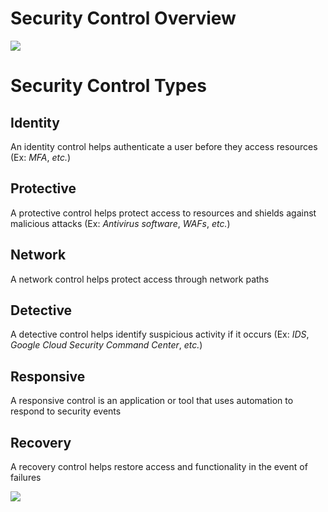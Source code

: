 # Security Control Overview

![](https://github.com/JonmarCorpuz/SecondBrain/blob/main/Assets/Whitespace.png)

# Security Control Types

## Identity

An identity control helps authenticate a user before they access resources (Ex: *MFA*, *etc.*)

## Protective

A protective control helps protect access to resources and shields against malicious attacks (Ex: *Antivirus software*, *WAFs*, *etc.*)

## Network

A network control helps protect access through network paths

## Detective 

A detective control helps identify suspicious activity if it occurs (Ex: *IDS*, *Google Cloud Security Command Center*, *etc.*)

## Responsive

A responsive control is an application or tool that uses automation to respond to security events

## Recovery

A recovery control helps restore access and functionality in the event of failures

![](https://github.com/JonmarCorpuz/SecondBrain/blob/main/Assets/Whitespace.png)
